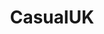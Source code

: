 ---
title: CasualUK
crosslinks:
- AskReddit
- london
- unitedkingdom
- food
- AskUK
- funny
- soccer
- autourbanbot
- autotldr
- livven
- videos
- britishproblems
- WeWantPlates
- europe
- Fitness
- MapPorn
- pics
- PS4
- OutOfTheLoop
- youtubot
---